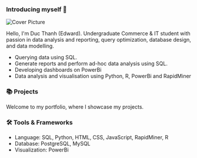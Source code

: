 ### Introducing myself 👋
![Cover Picture](https://github.com/ducthanh-nguyen/ducthanh-nguyen/assets/150335868/1856917b-6b82-41ac-a846-efa61181975b)

Hello, I'm Duc Thanh (Edward). Undergraduate Commerce & IT student with passion in data analysis and reporting, query optimization, database design, and data modelling.
- Querying data using SQL. <br>
- Generate reports and perform ad-hoc data analysis using SQL. <br>
- Developing dashboards on PowerBi <br>
- Data analysis and visualisation using Python, R, PowerBi and RapidMiner <br>

### 📚 Projects
Welcome to my portfolio, where I showcase my projects.

### 🛠️ Tools & Frameworks
- Language: SQL, Python, HTML, CSS, JavaScript, RapidMiner, R
- Database: PostgreSQL, MySQL
- Visualization: PowerBi

<!--
**ducthanh-nguyen/ducthanh-nguyen** is a ✨ _special_ ✨ repository because its `README.md` (this file) appears on your GitHub profile.

Here are some ideas to get you started:

- 🔭 I’m currently working on ...
- 🌱 I’m currently learning ...
- 👯 I’m looking to collaborate on ...
- 🤔 I’m looking for help with ...
- 💬 Ask me about ...
- 📫 How to reach me: ...
- 😄 Pronouns: ...
- ⚡ Fun fact: ...
-->
